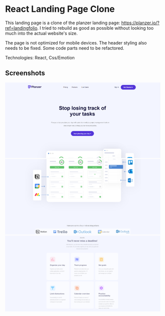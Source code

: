 # React Landing Page Clone

This landing page is a clone of the planzer landing page: https://planzer.io/?ref=landingfolio. I tried to rebuild as good as possible without looking too much into the actual website's size.

The page is not optimized for mobile devices. The header styling also needs to be fixed. Some code parts need to be refactored.

Technologies: React, Css/Emotion

## Screenshots

![](public/Pflanzer1.png)
![](public/Pflanzer2.png)
![](public/Pflanzer3.png)
